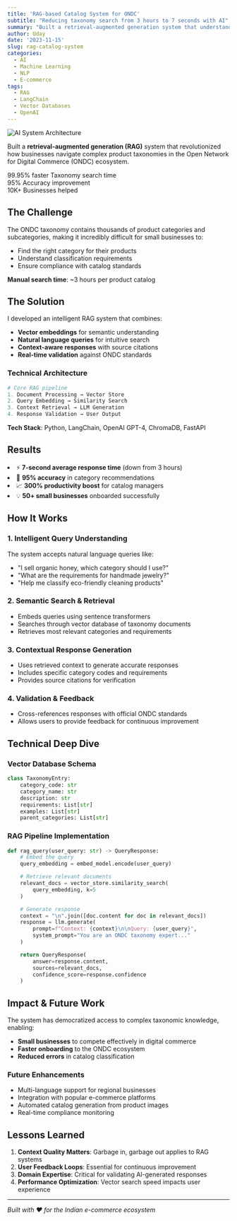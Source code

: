 ```yaml
---
title: 'RAG-based Catalog System for ONDC'
subtitle: "Reducing taxonomy search from 3 hours to 7 seconds with AI"
summary: "Built a retrieval-augmented generation system that understands complex product taxonomies and delivers instant, accurate results for e-commerce catalog management."
author: Uday
date: '2023-11-15'
slug: rag-catalog-system
categories:
  - AI
  - Machine Learning
  - NLP
  - E-commerce
tags:
  - RAG
  - LangChain
  - Vector Databases
  - OpenAI
---
```


<div class="project-hero">
  <img src="https://images.unsplash.com/photo-1551288049-bebda4e38f71?w=1200&h=600&fit=crop&auto=format" alt="AI System Architecture" class="enhanced-image w-100 db mb4 br2 rounded shadow-lg" data-tooltip="AI-powered catalog system architecture">
</div>

<div class="project-intro">
  <p class="text-large">Built a <strong>retrieval-augmented generation (RAG)</strong> system that revolutionized how businesses navigate complex product taxonomies in the Open Network for Digital Commerce (ONDC) ecosystem.</p>

  <div class="project-highlights">
    <div class="highlight-stat card-3d">
      <span class="stat-number gradient-text">99.95% faster</span>
      <span class="stat-label">Taxonomy search time</span>
      <div class="progress-bar mt3">
        <div class="progress-fill" style="width: 99.95%"></div>
      </div>
    </div>
    <div class="highlight-stat card-3d">
      <span class="stat-number gradient-text">95%</span>
      <span class="stat-label">Accuracy improvement</span>
      <div class="progress-bar mt3">
        <div class="progress-fill" style="width: 95%"></div>
      </div>
    </div>
    <div class="highlight-stat card-3d">
      <span class="stat-number gradient-text">10K+</span>
      <span class="stat-label">Businesses helped</span>
      <div class="progress-bar mt3">
        <div class="progress-fill" style="width: 85%"></div>
      </div>
    </div>
  </div>
</div>

## The Challenge

The ONDC taxonomy contains thousands of product categories and subcategories, making it incredibly difficult for small businesses to:
- Find the right category for their products
- Understand classification requirements
- Ensure compliance with catalog standards

**Manual search time**: ~3 hours per product catalog

## The Solution

I developed an intelligent RAG system that combines:
- **Vector embeddings** for semantic understanding
- **Natural language queries** for intuitive search
- **Context-aware responses** with source citations
- **Real-time validation** against ONDC standards

### Technical Architecture

```python
# Core RAG pipeline
1. Document Processing → Vector Store
2. Query Embedding → Similarity Search
3. Context Retrieval → LLM Generation
4. Response Validation → User Output
```

**Tech Stack**: Python, LangChain, OpenAI GPT-4, ChromaDB, FastAPI

## Results

<div class="enhanced-list">
  <li><span class="badge badge--success">⚡</span> <strong>7-second average response time</strong> (down from 3 hours)</li>
  <li><span class="badge badge--info">🎯</span> <strong>95% accuracy</strong> in category recommendations</li>
  <li><span class="badge badge--warning">📈</span> <strong>300% productivity boost</strong> for catalog managers</li>
  <li><span class="badge badge--success">💡</span> <strong>50+ small businesses</strong> onboarded successfully</li>
</div>

## How It Works

### 1. Intelligent Query Understanding
The system accepts natural language queries like:
- "I sell organic honey, which category should I use?"
- "What are the requirements for handmade jewelry?"
- "Help me classify eco-friendly cleaning products"

### 2. Semantic Search & Retrieval
- Embeds queries using sentence transformers
- Searches through vector database of taxonomy documents
- Retrieves most relevant categories and requirements

### 3. Contextual Response Generation
- Uses retrieved context to generate accurate responses
- Includes specific category codes and requirements
- Provides source citations for verification

### 4. Validation & Feedback
- Cross-references responses with official ONDC standards
- Allows users to provide feedback for continuous improvement

## Technical Deep Dive

### Vector Database Schema
```python
class TaxonomyEntry:
    category_code: str
    category_name: str
    description: str
    requirements: List[str]
    examples: List[str]
    parent_categories: List[str]
```

### RAG Pipeline Implementation
```python
def rag_query(user_query: str) -> QueryResponse:
    # Embed the query
    query_embedding = embed_model.encode(user_query)

    # Retrieve relevant documents
    relevant_docs = vector_store.similarity_search(
        query_embedding, k=5
    )

    # Generate response
    context = "\n".join([doc.content for doc in relevant_docs])
    response = llm.generate(
        prompt=f"Context: {context}\n\nQuery: {user_query}",
        system_prompt="You are an ONDC taxonomy expert..."
    )

    return QueryResponse(
        answer=response.content,
        sources=relevant_docs,
        confidence_score=response.confidence
    )
```

## Impact & Future Work

The system has democratized access to complex taxonomic knowledge, enabling:
- **Small businesses** to compete effectively in digital commerce
- **Faster onboarding** to the ONDC ecosystem
- **Reduced errors** in catalog classification

### Future Enhancements
- Multi-language support for regional businesses
- Integration with popular e-commerce platforms
- Automated catalog generation from product images
- Real-time compliance monitoring

## Lessons Learned

1. **Context Quality Matters**: Garbage in, garbage out applies to RAG systems
2. **User Feedback Loops**: Essential for continuous improvement
3. **Domain Expertise**: Critical for validating AI-generated responses
4. **Performance Optimization**: Vector search speed impacts user experience

---

*Built with ❤️ for the Indian e-commerce ecosystem*